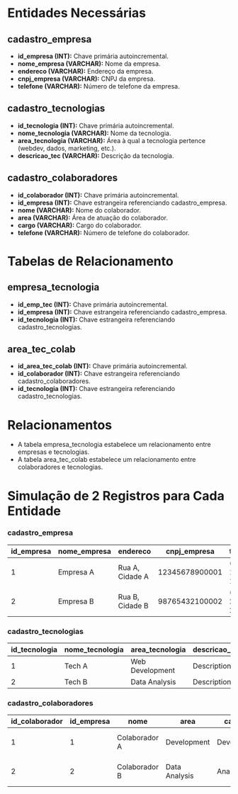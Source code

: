 # Entidades Necessárias

## cadastro_empresa

- **id_empresa (INT):** Chave primária autoincremental.
- **nome_empresa (VARCHAR):** Nome da empresa.
- **endereco (VARCHAR):** Endereço da empresa.
- **cnpj_empresa (VARCHAR):** CNPJ da empresa.
- **telefone (VARCHAR):** Número de telefone da empresa.

## cadastro_tecnologias

- **id_tecnologia (INT):** Chave primária autoincremental.
- **nome_tecnologia (VARCHAR):** Nome da tecnologia.
- **area_tecnologia (VARCHAR):** Área à qual a tecnologia pertence (webdev, dados, marketing, etc.).
- **descricao_tec (VARCHAR):** Descrição da tecnologia.

## cadastro_colaboradores

- **id_colaborador (INT):** Chave primária autoincremental.
- **id_empresa (INT):** Chave estrangeira referenciando cadastro_empresa.
- **nome (VARCHAR):** Nome do colaborador.
- **area (VARCHAR):** Área de atuação do colaborador.
- **cargo (VARCHAR):** Cargo do colaborador.
- **telefone (VARCHAR):** Número de telefone do colaborador.

# Tabelas de Relacionamento

## empresa_tecnologia

- **id_emp_tec (INT):** Chave primária autoincremental.
- **id_empresa (INT):** Chave estrangeira referenciando cadastro_empresa.
- **id_tecnologia (INT):** Chave estrangeira referenciando cadastro_tecnologias.

## area_tec_colab

- **id_area_tec_colab (INT):** Chave primária autoincremental.
- **id_colaborador (INT):** Chave estrangeira referenciando cadastro_colaboradores.
- **id_tecnologia (INT):** Chave estrangeira referenciando cadastro_tecnologias.

# Relacionamentos

- A tabela empresa_tecnologia estabelece um relacionamento entre empresas e tecnologias.
- A tabela area_tec_colab estabelece um relacionamento entre colaboradores e tecnologias.

# Simulação de 2 Registros para Cada Entidade

### cadastro_empresa

| id_empresa | nome_empresa | endereco          | cnpj_empresa        | telefone       |
|------------|--------------|-------------------|---------------------|-----------------|
| 1          | Empresa A    | Rua A, Cidade A   | 12345678900001     | (11) 1111-1111 |
| 2          | Empresa B    | Rua B, Cidade B   | 98765432100002     | (22) 2222-2222 |

### cadastro_tecnologias

| id_tecnologia | nome_tecnologia | area_tecnologia | descricao_tec |
|---------------|------------------|------------------|---------------|
| 1             | Tech A           | Web Development | Description A |
| 2             | Tech B           | Data Analysis    | Description B |

### cadastro_colaboradores

| id_colaborador | id_empresa | nome           | area       | cargo      | telefone       |
|----------------|------------|----------------|------------|------------|-----------------|
| 1              | 1          | Colaborador A  | Development | Developer  | (33) 3333-3333 |
| 2              | 2          | Colaborador B  | Data Analysis | Analyst  | (44) 4444-4444 |
